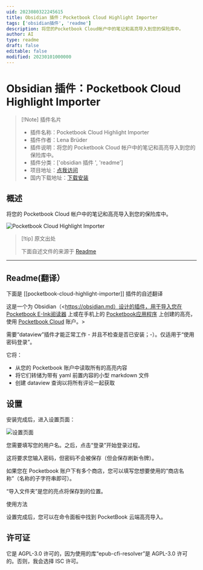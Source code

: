```yaml
---
uid: 2023080322245615
title: Obsidian 插件：Pocketbook Cloud Highlight Importer
tags: ['obsidian插件', 'readme']
description: 将您的Pocketbook Cloud帐户中的笔记和高亮导入到您的保险库中。
author: AI
type: readme
draft: false
editable: false
modified: 20230101000000
---
```


# Obsidian 插件：Pocketbook Cloud Highlight Importer

> [!Note] 插件名片
> - 插件名称：Pocketbook Cloud Highlight Importer
> - 插件作者：Lena Brüder
> - 插件说明：将您的 Pocketbook Cloud 帐户中的笔记和高亮导入到您的保险库中。
> - 插件分类：['obsidian 插件 ', 'readme']
> - 项目地址：[点我访问](https://github.com/lenalebt/obsidian-pocketbook-cloud-highlight-importer)
> - 国内下载地址：[下载安装](https://pkmer.cn/products/plugin/pluginMarket/?pocketbook-cloud-highlight-importer)

## 概述

将您的 Pocketbook Cloud 帐户中的笔记和高亮导入到您的保险库中。

![Pocketbook Cloud Highlight Importer](https://cdn.pkmer.cn/covers/pocketbook-cloud-highlight-importer.png!pkmer)

> [!tip] 原文出处
>
>下面自述文件的来源于 [Readme](https://ghproxy.net/https://raw.githubusercontent.com/lenalebt/obsidian-pocketbook-cloud-highlight-importer/main/README.md)
>

---

## Readme(翻译）

下面是 [[pocketbook-cloud-highlight-importer]] 插件的自述翻译

这是一个为 Obsidian（<<https://obsidian.md）设计的插件，用于导入您在> [Pocketbook E-Ink阅读器](https://pocketbook.de/) 上或在手机上的 [Pocketbook应用程序](https://play.google.com/store/apps/details?id=com.obreey.reader&hl=de&gl=US) 上创建的高亮，使用 [Pocketbook Cloud](https://cloud.pocketbook.digital) 账户。>

需要“dataview”插件才能正常工作 - 并且不检查是否已安装；-）。仅适用于“使用密码登录”。

它将：

- 从您的 Pocketbook 账户中读取所有的高亮内容
- 将它们转储为带有 yaml 前置内容的小型 markdown 文件
- 创建 dataview 查询以将所有评论一起获取

## 设置

安装完成后，进入设置页面：

![设置页面](docs/settings-page.png)

您需要填写您的用户名。之后，点击“登录”开始登录过程。

这将要求您输入密码，但密码不会被保存（但会保存刷新令牌）。

如果您在 Pocketbook 账户下有多个商店，您可以填写您想要使用的“商店名称”（名称的子字符串即可）。

“导入文件夹”是您的亮点将保存到的位置。

使用方法

设置完成后，您可以在命令面板中找到 PocketBook 云端高亮导入。

## 许可证

它是 AGPL-3.0 许可的，因为使用的库“epub-cfi-resolver”是 AGPL-3.0 许可的。否则，我会选择 ISC 许可。
